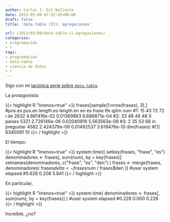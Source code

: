 ```yaml
---
author: Carlos J. Gil Bellosta
date: 2013-05-09 07:52:45+00:00
draft: false
title: 'data.table (II): agregaciones'

url: /2013/05/09/data-table-ii-agregaciones/
categories:
- programación
- r
tags:
- programación
- data.table
- ciencia de datos
- r
---
```


Sigo con mi [lacónica serie sobre `data.table`](http://www.datanalytics.com/blog/2013/05/02/data-table-i-cruces/).

La protagonista:

{{< highlight R "linenos=true" >}}
frases[sample(1:nrow(frases), 3),]
#pos.es pos.en length.es length.en en        es frase          tfe      qjilm          num
#1:     15     43        72        72  i        de  2632 4.881416e-02 0.01369863 6.686871e-04
#2:     33     48        46        48  X    países  5321 2.726146e-06 0.02040816 5.563563e-08
#3:      2     35        53        66 in preguntar  4582 2.424379e-08 0.01492537 3.618476e-10
dim(frases)
#[1] 6340091      10
{{< / highlight >}}

El tiempo:

{{< highlight R "linenos=true" >}}
system.time({
    setkey(frases, "frase", "es")
    denominadores <- frases[, sum(num), by = key(frases)]
    setnames(denominadores, c("frase", "es", "den") )
    frases <- merge(frases, denominadores)
    frases$delta <- frases$num / frases$den
})
#user  system elapsed
#5.628   0.208   5.841
{{< / highlight >}}

En particular,

{{< highlight R "linenos=true" >}}
system.time( denominadores <- frases[, sum(num), by = key(frases)] )
#user  system elapsed
#0.228   0.000   0.228
{{< / highlight >}}

Increíble, ¿no?

